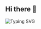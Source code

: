 ## Hi there 👋
<img src="https://readme-typing-svg.herokuapp.com?font=Playpen+Sans&weight=600&size=25&pause=1000&color=7E64BDD7&background=323F4164&vCenter=true&multiline=true&width=435&lines=%F0%9F%8C%9F+Innovating+Beyond+the+Expected%2C+Coding+Beyond+the+Ordinary" alt="Typing SVG" />

<!--
**steviesc/steviesc** is a ✨ _special_ ✨ repository because its `README.md` (this file) appears on your GitHub profile.

Here are some ideas to get you started:

- 🔭 I’m currently working on ...
- 🌱 I’m currently learning ...
- 👯 I’m looking to collaborate on ...
- 🤔 I’m looking for help with ...
- 💬 Ask me about ...
- 📫 How to reach me: ...
- 😄 Pronouns: ...
- ⚡ Fun fact: ...
-->
